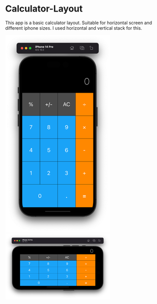 # Calculator-Layout
This app is a basic calculator layout. Suitable for horizontal screen and different iphone sizes. I used horizontal and vertical stack for this.
<p float="left">
<img width="333" src="/Udemy-Dr.Angela_Yu/Projects/007-Calculator-Layout/Screenshots/ss1.png">
<img width="333" src="/Udemy-Dr.Angela_Yu/Projects/007-Calculator-Layout/Screenshots/ss2.png">
</p>

